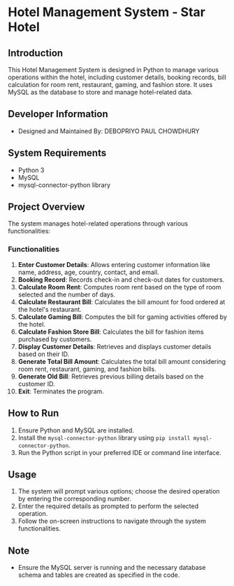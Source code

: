 # Hotel Management System - Star Hotel

## Introduction
This Hotel Management System is designed in Python to manage various operations within the hotel, including customer details, booking records, bill calculation for room rent, restaurant, gaming, and fashion store. It uses MySQL as the database to store and manage hotel-related data.

## Developer Information
- Designed and Maintained By: DEBOPRIYO PAUL CHOWDHURY 

## System Requirements
- Python 3
- MySQL
- mysql-connector-python library

## Project Overview
The system manages hotel-related operations through various functionalities:

### Functionalities
1. **Enter Customer Details**: Allows entering customer information like name, address, age, country, contact, and email.
2. **Booking Record**: Records check-in and check-out dates for customers.
3. **Calculate Room Rent**: Computes room rent based on the type of room selected and the number of days.
4. **Calculate Restaurant Bill**: Calculates the bill amount for food ordered at the hotel's restaurant.
5. **Calculate Gaming Bill**: Computes the bill for gaming activities offered by the hotel.
6. **Calculate Fashion Store Bill**: Calculates the bill for fashion items purchased by customers.
7. **Display Customer Details**: Retrieves and displays customer details based on their ID.
8. **Generate Total Bill Amount**: Calculates the total bill amount considering room rent, restaurant, gaming, and fashion bills.
9. **Generate Old Bill**: Retrieves previous billing details based on the customer ID.
10. **Exit**: Terminates the program.

## How to Run
1. Ensure Python and MySQL are installed.
2. Install the `mysql-connector-python` library using `pip install mysql-connector-python`.
3. Run the Python script in your preferred IDE or command line interface.

## Usage
1. The system will prompt various options; choose the desired operation by entering the corresponding number.
2. Enter the required details as prompted to perform the selected operation.
3. Follow the on-screen instructions to navigate through the system functionalities.

## Note
- Ensure the MySQL server is running and the necessary database schema and tables are created as specified in the code.

